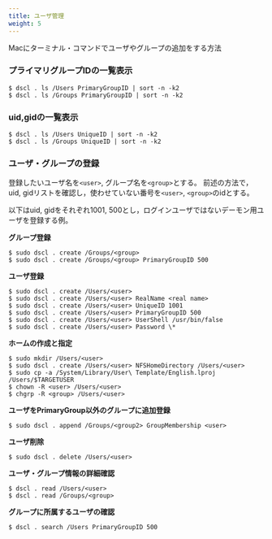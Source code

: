 ```yaml
---
title: ユーザ管理
weight: 5
---
```


Macにターミナル・コマンドでユーザやグループの追加をする方法


### プライマリグループIDの一覧表示
```
$ dscl . ls /Users PrimaryGroupID | sort -n -k2
$ dscl . ls /Groups PrimaryGroupID | sort -n -k2
```

### uid,gidの一覧表示

```
$ dscl . ls /Users UniqueID | sort -n -k2
$ dscl . ls /Groups UniqueID | sort -n -k2
```

### ユーザ・グループの登録

登録したいユーザ名を`<user>`, グループ名を`<group>`とする。
前述の方法で，uid, gidリストを確認し，使わせていない番号を`<user>`, `<group>`のidとする。

以下はuid, gidをそれぞれ1001, 500とし，ログインユーザではないデーモン用ユーザを登録する例。

**グループ登録**
```
$ sudo dscl . create /Groups/<group>
$ sudo dscl . create /Groups/<group> PrimaryGroupID 500
```

**ユーザ登録**
```
$ sudo dscl . create /Users/<user>
$ sudo dscl . create /Users/<user> RealName <real name>
$ sudo dscl . create /Users/<user> UniqueID 1001
$ sudo dscl . create /Users/<user> PrimaryGroupID 500
$ sudo dscl . create /Users/<user> UserShell /usr/bin/false
$ sudo dscl . create /Users/<user> Password \*
```

**ホームの作成と指定**
```
$ sudo mkdir /Users/<user>
$ sudo dscl . create /Users/<user> NFSHomeDirectory /Users/<user>
$ sudo cp -a /System/Library/User\ Template/English.lproj /Users/$TARGETUSER
$ chown -R <user> /Users/<user>
$ chgrp -R <group> /Users/<user>
```

**ユーザをPrimaryGroup以外のグループに追加登録**
```
$ sudo dscl . append /Groups/<group2> GroupMembership <user>
```

**ユーザ削除**
```
$ sudo dscl . delete /Users/<user>
```

**ユーザ・グループ情報の詳細確認**
```
$ dscl . read /Users/<user>
$ dscl . read /Groups/<group>
```

**グループに所属するユーザの確認**
```
$ dscl . search /Users PrimaryGroupID 500
```